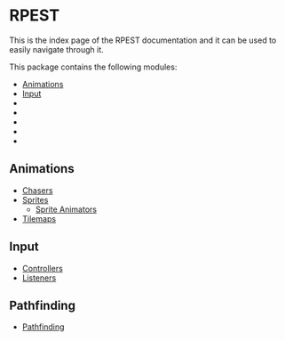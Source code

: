 # RPEST

This is the index page of the RPEST documentation and it can be used to easily navigate through it.

This package contains the following modules:

- [Animations](#animations)
- [Input](#input)
- []()
- []()
- []()
- []()
- []()

## Animations
- [Chasers](./Animations/Chasers.md)
- [Sprites](./Animations/Sprites.md)
    - [Sprite Animators](./Animations/SpriteAnimators.md)
- [Tilemaps](./Animations/Tilemaps.md)

## Input
- [Controllers](./Input/Controllers.md)
- [Listeners](./Input/Listeners.md)

## Pathfinding
- [Pathfinding](./Pathfinding/Pathfinding.md)
